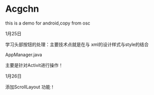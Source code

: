 Acgchn
======

this is a demo for android,copy from osc


1月25日

学习头部按钮的处理：主要技术点就是在与 xml的设计样式与style的结合

AppManager.java 
>
主要是针对Activit进行操作！

1月26日

添加ScrollLayout 功能！
